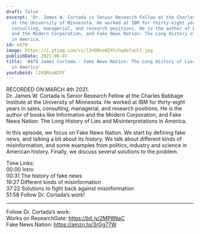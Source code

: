 ```yaml
---
draft: false
excerpt: 'Dr. James W. Cortada is Senior Research Fellow at the Charles Babbage Institute
  at the University of Minnesota. He worked at IBM for thirty-eight years in sales,
  consulting, managerial, and research positions. He is the author of books like Information
  and the Modern Corporation, and Fake News Nation: The Long History of Lies and Misinterpretations
  in America.'
id: e479
image: https://i.ytimg.com/vi/l2VQRnsW2XY/hqdefault.jpg
publishDate: 2021-06-07
title: '#479 James Cortada - Fake News Nation: The Long History of Lies and Misinterpretations
  in America'
youtubeid: l2VQRnsW2XY
---
```

RECORDED ON MARCH 4th 2021.  
Dr. James W. Cortada is Senior Research Fellow at the Charles Babbage Institute at the University of Minnesota. He worked at IBM for thirty-eight years in sales, consulting, managerial, and research positions. He is the author of books like Information and the Modern Corporation, and Fake News Nation: The Long History of Lies and Misinterpretations in America.

In this episode, we focus on Fake News Nation. We start by defining fake news, and talking a bit about its history. We talk about different kinds of misinformation, and some examples from politics, industry and science in American history. Finally, we discuss several solutions to the problem.

Time Links:  
00:00 Intro  
00:31  The history of fake news  
19:27  Different kinds of misinformation  
37:22  Solutions to fight back against misinformation  
51:58  Follow Dr. Cortada’s work!

---

Follow Dr. Cortada’s work:  
Works on ResearchGate: https://bit.ly/2MP8NaC  
Fake News Nation: https://amzn.to/3rGg77W
